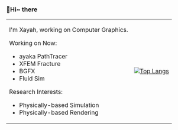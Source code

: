 ### 👋Hi~ there

<table border="0">
<tr>
<td>

I'm Xayah, working on Computer Graphics.

Working on Now:

- ayaka PathTracer
- XFEM Fracture
- BGFX
- Fluid Sim

Research Interests:

- Physically-based Simulation
- Physically-based Rendering

</td>
<td>
  
[![Top Langs](https://github-readme-stats.vercel.app/api/top-langs/?username=Xayah-Hina)]()

</td>
</tr>
</table>
